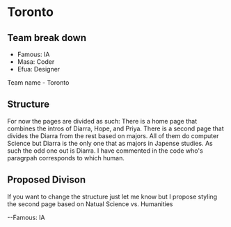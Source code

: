 # Toronto

## Team break down

- Famous: IA
- Masa: Coder
- Efua: Designer

Team name - Toronto 

## Structure

For now the pages are divided as such:
  There is a home page that combines the intros of Diarra, Hope, and Priya.
  There is a second page that divides the Diarra from the rest based on majors. All of them do computer Science but Diarra is the only one that as majors in Japense studies. As such the odd one out is Diarra. I have commented in the code who's paragrpah corresponds to which human.
  
## Proposed Divison

If you want to change the structure just let me know but I propose styling the second page based on Natual Science vs. Humanities

--Famous: IA
